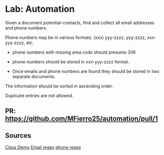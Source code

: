 # Lab: Automation

Given a document potential-contacts, find and collect all email addresses and phone numbers.<br>

Phone numbers may be in various formats.
(xxx) yyy-zzzz, yyy-zzzz, xxx-yyy-zzzz, etc.<br>

- phone numbers with missing area code should presume 206

- phone numbers should be stored in xxx-yyy-zzzz format.

- Once emails and phone numbers are found they should be stored in two separate documents.

The information should be sorted in ascending order.

Duplicate entries are not allowed.

## PR: https://github.com/MFierro25/automation/pull/1



## Sources 
[Class Demo](https://github.com/codefellows/seattle-python-401d17/tree/main/class-19/demos/ssn)
[Email regex](https://www.shellhacks.com/regex-find-email-addresses-file-grep/)
[phone regex](https://stackoverflow.com/questions/16699007/regular-expression-to-match-standard-10-digit-phone-number/16702965)
